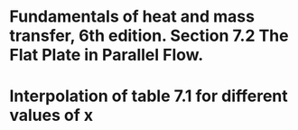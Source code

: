 # Fundamentals of heat and mass transfer, 6th edition. Section 7.2 The Flat Plate in Parallel Flow. 
# Interpolation of table 7.1 for different values of x
